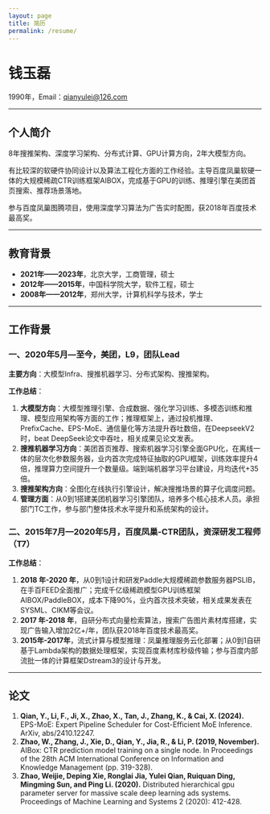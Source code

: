 ```yaml
---
layout: page
title: 简历
permalink: /resume/
---
```


# 钱玉磊
1990年，Email：qianyulei@126.com

---

## 个人简介
8年搜推架构、深度学习架构、分布式计算、GPU计算方向，2年大模型方向。

有比较深的软硬件协同设计以及算法工程化方面的工作经验。主导百度凤巢软硬一体的大规模稀疏CTR训练框架AIBOX，完成基于GPU的训练、推理引擎在美团首页搜索、推荐场景落地。

参与百度凤巢图腾项目，使用深度学习算法为广告实时配图，获2018年百度技术最高奖。

---

## 教育背景
- **2021年——2023年**，北京大学，工商管理，硕士
- **2012年——2015年**，中国科学院大学，软件工程，硕士
- **2008年——2012年**，郑州大学，计算机科学与技术，学士

---

## 工作背景
### 一、2020年5月—至今，美团，L9，团队Lead
**主要方向**：大模型Infra、搜推机器学习、分布式架构、搜推架构。

**工作总结**：
1. **大模型方向**：大模型推理引擎、合成数据、强化学习训练、多模态训练和推理、模型应用架构等方面的工作；推理框架上，通过投机推理、PrefixCache、EPS-MoE、通信量化等方法提升吞吐数倍，在DeepseekV2时，beat DeepSeek论文中吞吐，相关成果见论文发表。
2. **搜推机器学习方向**：美团首页推荐、搜索机器学习引擎全面GPU化，在离线一体的层次化参数服务器，业内首次完成特征抽取的GPU框架，训练效率提升4倍，推理算力空间提升一个数量级。端到端机器学习平台建设，月均迭代+35倍。
3. **搜推架构方向**：全图化在线执行引擎设计，解决搜推场景的算子化调度问题。
4. **管理方面**：从0到1搭建美团机器学习引擎团队，培养多个核心技术人员。承担部门TC工作，参与部门整体技术水平提升和系统架构的设计。

### 二、2015年7月—2020年5月，百度凤巢-CTR团队，资深研发工程师（T7）
**工作总结**：
1. **2018 年-2020 年**，从0到1设计和研发Paddle大规模稀疏参数服务器PSLIB，在手百FEED全面推广；完成千亿级稀疏模型GPU训练框架AIBOX/PaddleBOX，成本下降90%，业内首次技术突破，相关成果发表在SYSML、CIKM等会议。
2. **2017 年-2018 年**，自研分布式向量检索算法，搜索广告图片素材库搭建，实现广告输入增加2亿+/年，团队获2018年百度技术最高奖。
3. **2015年-2017年**，流式计算与模型推理：凤巢推理服务云化部署；从0到1自研基于Lambda架构的数据处理框架，实现百度素材库秒级传输；参与百度内部流批一体的计算框架Dstream3的设计与开发。

---

## 论文
1. **Qian, Y., Li, F., Ji, X., Zhao, X., Tan, J., Zhang, K., & Cai, X. (2024).** EPS-MoE: Expert Pipeline Scheduler for Cost-Efficient MoE Inference. ArXiv, abs/2410.12247.
2. **Zhao, W., Zhang, J., Xie, D., Qian, Y., Jia, R., & Li, P. (2019, November).** AIBox: CTR prediction model training on a single node. In Proceedings of the 28th ACM International Conference on Information and Knowledge Management (pp. 319-328).
3. **Zhao, Weijie, Deping Xie, Ronglai Jia, Yulei Qian, Ruiquan Ding, Mingming Sun, and Ping Li. (2020).** Distributed hierarchical gpu parameter server for massive scale deep learning ads systems. Proceedings of Machine Learning and Systems 2 (2020): 412-428.

